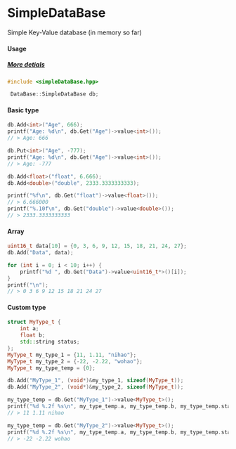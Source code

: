# SimpleDataBase
Simple Key-Value database (in memory so far)

#### Usage

##### [More detials](https://github.com/Forairaaaaa/simplekv/blob/main/example/basic_usage.cpp)

```cpp
#include <simpleDataBase.hpp>

 DataBase::SimpleDataBase db;
```

#### Basic type

```cpp
db.Add<int>("Age", 666);
printf("Age: %d\n", db.Get("Age")->value<int>());
// > Age: 666

db.Put<int>("Age", -777);
printf("Age: %d\n", db.Get("Age")->value<int>());
// > Age: -777

db.Add<float>("float", 6.666);
db.Add<double>("double", 2333.3333333333);

printf("%f\n", db.Get("float")->value<float>());
// > 6.666000
printf("%.10f\n", db.Get("double")->value<double>());
// > 2333.3333333333
```

#### Array

```cpp
uint16_t data[10] = {0, 3, 6, 9, 12, 15, 18, 21, 24, 27};
db.Add("Data", data);

for (int i = 0; i < 10; i++) {
    printf("%d ", db.Get("Data")->value<uint16_t*>()[i]);
}
printf("\n");
// > 0 3 6 9 12 15 18 21 24 27
```

#### Custom type

```cpp
struct MyType_t {
    int a;
    float b;
    std::string status;
};
MyType_t my_type_1 = {11, 1.11, "nihao"};
MyType_t my_type_2 = {-22, -2.22, "wohao"};
MyType_t my_type_temp = {0};

db.Add("MyType_1", (void*)&my_type_1, sizeof(MyType_t));
db.Add("MyType_2", (void*)&my_type_2, sizeof(MyType_t));

my_type_temp = db.Get("MyType_1")->value<MyType_t>();
printf("%d %.2f %s\n", my_type_temp.a, my_type_temp.b, my_type_temp.status.c_str());
// > 11 1.11 nihao

my_type_temp = db.Get("MyType_2")->value<MyType_t>();
printf("%d %.2f %s\n", my_type_temp.a, my_type_temp.b, my_type_temp.status.c_str());
// > -22 -2.22 wohao
```



